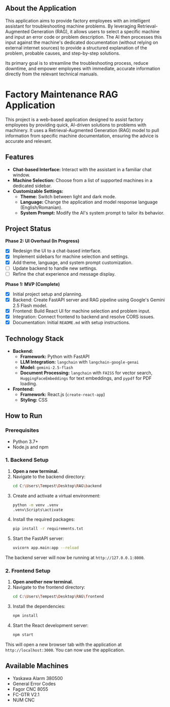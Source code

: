 ## About the Application

This application aims to provide factory employees with an intelligent assistant for troubleshooting machine problems. By leveraging Retrieval-Augmented Generation (RAG), it allows users to select a specific machine and input an error code or problem description. The AI then processes this input against the machine's dedicated documentation (without relying on external internet sources) to provide a structured explanation of the problem, probable causes, and step-by-step solutions.

Its primary goal is to streamline the troubleshooting process, reduce downtime, and empower employees with immediate, accurate information directly from the relevant technical manuals.

# Factory Maintenance RAG Application

This project is a web-based application designed to assist factory employees by providing quick, AI-driven solutions to problems with machinery. It uses a Retrieval-Augmented Generation (RAG) model to pull information from specific machine documentation, ensuring the advice is accurate and relevant.

## Features

- **Chat-based Interface:** Interact with the assistant in a familiar chat window.
- **Machine Selection:** Choose from a list of supported machines in a dedicated sidebar.
- **Customizable Settings:**
    - **Theme:** Switch between light and dark mode.
    - **Language:** Change the application and model response language (English/Romanian).
    - **System Prompt:** Modify the AI's system prompt to tailor its behavior.

## Project Status

**Phase 2: UI Overhaul (In Progress)**

- [X] Redesign the UI to a chat-based interface.
- [X] Implement sidebars for machine selection and settings.
- [X] Add theme, language, and system prompt customization.
- [ ] Update backend to handle new settings.
- [ ] Refine the chat experience and message display.

**Phase 1: MVP (Complete)**

- [X] Initial project setup and planning.
- [X] Backend: Create FastAPI server and RAG pipeline using Google's Gemini 2.5 Flash model.
- [X] Frontend: Build React UI for machine selection and problem input.
- [X] Integration: Connect frontend to backend and resolve CORS issues.
- [X] Documentation: Initial `README.md` with setup instructions.

## Technology Stack

*   **Backend:**
    *   **Framework:** Python with FastAPI
    *   **LLM Integration:** `langchain` with `langchain-google-genai`
    *   **Model:** `gemini-2.5-flash`
    *   **Document Processing:** `langchain` with `FAISS` for vector search, `HuggingFaceEmbeddings` for text embeddings, and `pypdf` for PDF loading.
*   **Frontend:**
    *   **Framework:** React.js (`create-react-app`)
    *   **Styling:** CSS

## How to Run

### Prerequisites
- Python 3.7+
- Node.js and npm

### 1. Backend Setup

1.  **Open a new terminal.**
2.  Navigate to the backend directory:
    ```bash
    cd C:\Users\Tempest\Desktop\RAG\backend
    ```
3.  Create and activate a virtual environment:
    ```bash
    python -m venv .venv
    .venv\Scripts\activate
    ```
4.  Install the required packages:
    ```bash
    pip install -r requirements.txt
    ```
5.  Start the FastAPI server:
    ```bash
    uvicorn app.main:app --reload
    ```
The backend server will now be running at `http://127.0.0.1:8000`.

### 2. Frontend Setup

1.  **Open another new terminal.**
2.  Navigate to the frontend directory:
    ```bash
    cd C:\Users\Tempest\Desktop\RAG\frontend
    ```
3.  Install the dependencies:
    ```bash
    npm install
    ```
4.  Start the React development server:
    ```bash
    npm start
    ```
This will open a new browser tab with the application at `http://localhost:3000`. You can now use the application.

## Available Machines

- Yaskawa Alarm 380500
- General Error Codes
- Fagor CNC 8055
- FC-GTR V2.1
- NUM CNC
